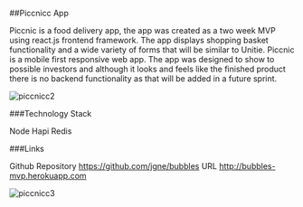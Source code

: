 ##Piccnicc App

Piccnic is a food delivery app, the app was created as a two week MVP using react.js frontend framework. The app displays shopping basket functionality and a wide variety of forms that will be similar to Unitie. Piccnic is a mobile first responsive web app. The app was designed to show to possible investors and although it looks and feels like the finished product there is no backend functionality as that will be added in a future sprint.

![piccnicc2](https://cloud.githubusercontent.com/assets/12121805/12899619/04ac7f60-ceaa-11e5-9cb6-130484cfcddc.png)

###Technology Stack

Node
Hapi
Redis

###Links

Github Repository https://github.com/jgne/bubbles
URL http://bubbles-mvp.herokuapp.com

![piccnicc3](https://cloud.githubusercontent.com/assets/12121805/12899641/23366b94-ceaa-11e5-98c8-4ed00ec588de.png)
